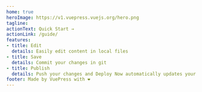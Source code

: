 ```yaml
---
home: true
heroImage: https://v1.vuepress.vuejs.org/hero.png
tagline: 
actionText: Quick Start →
actionLink: /guide/
features:
- title: Edit
  details: Easily edit content in local files
- title: Save
  details: Commit your changes in git
- title: Publish
  details: Push your changes and Deploy Now automatically updates your site
footer: Made by VuePress with ❤️
---
```


